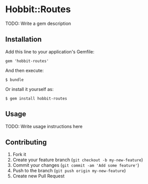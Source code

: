 # Hobbit::Routes

TODO: Write a gem description

## Installation

Add this line to your application's Gemfile:

    gem 'hobbit-routes'

And then execute:

    $ bundle

Or install it yourself as:

    $ gem install hobbit-routes

## Usage

TODO: Write usage instructions here

## Contributing

1. Fork it
2. Create your feature branch (`git checkout -b my-new-feature`)
3. Commit your changes (`git commit -am 'Add some feature'`)
4. Push to the branch (`git push origin my-new-feature`)
5. Create new Pull Request
